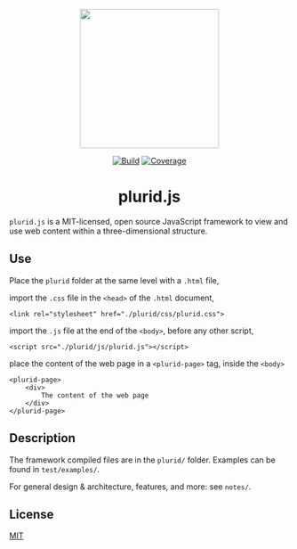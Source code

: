 <p align="center">
    <img src="https://raw.githubusercontent.com/plurid/plurid.js/master/docs/identity/plurid-logo.png" height="250px">
</p>


<p align="center">
    <a href="https://travis-ci.org/plurid/plurid.js"><img src="https://travis-ci.org/plurid/plurid.js.svg?branch=master" alt="Build"></a>
    <a href="https://coveralls.io/github/plurid/plurid.js?branch=master"><img src="https://coveralls.io/repos/github/plurid/plurid.js/badge.svg?branch=master" alt="Coverage"></a>
</p>


<h1 align="center">
    plurid.js
</h1>

`plurid.js` is a MIT-licensed, open source JavaScript framework to view and use web content within a three-dimensional structure.


## Use

Place the `plurid` folder at the same level with a `.html` file,

import the `.css` file in the `<head>` of the `.html` document,

    <link rel="stylesheet" href="./plurid/css/plurid.css">

import the `.js` file at the end of the `<body>`, before any other script,

    <script src="./plurid/js/plurid.js"></script>

place the content of the web page in a `<plurid-page>` tag, inside the `<body>`

    <plurid-page>
        <div>
            The content of the web page
        </div>
    </plurid-page>


## Description

The framework compiled files are in the `plurid/` folder. Examples can be found in `test/examples/`.

For general design & architecture, features, and more: see `notes/`.


## License

[MIT](http://opensource.org/licenses/MIT)
